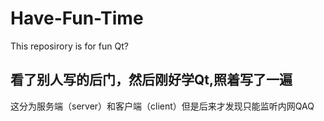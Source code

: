 # Have-Fun-Time
This reposirory is for fun Qt?

## 看了别人写的后门，然后刚好学Qt,照着写了一遍
这分为服务端（server）和客户端（client）但是后来才发现只能监听内网QAQ
